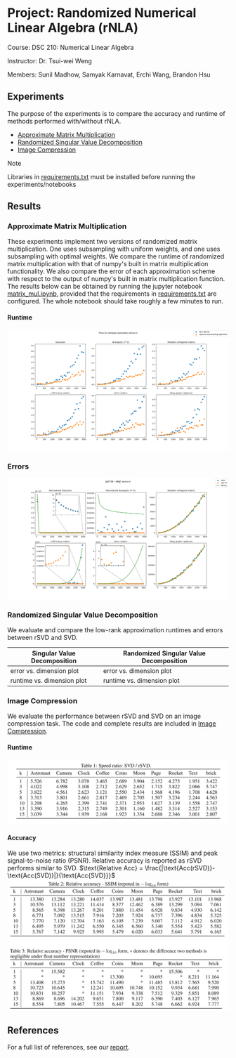# Project: Randomized Numerical Linear Algebra (rNLA)

Course: DSC 210: Numerical Linear Algebra

Instructor: Dr. Tsui-wei Weng

Members: Sunil Madhow, Samyak Karnavat, Erchi Wang, Brandon Hsu

## Experiments

The purpose of the experiments is to compare the accuracy and runtime of methods performed with/without rNLA.

- [Approximate Matrix Multiplication](matrix_mul.ipynb)
- [Randomized Singular Value Decomposition](rsvd.ipynb)
- [Image Compression](ImageCompress.ipynb)

> [!NOTE]
> Libraries in [requirements.txt](requirements.txt) must be installed before running the experiments/notebooks


## Results

### Approximate Matrix Multiplication

These experiments implement two versions of randomized matrix multiplication. One uses subsampling with uniform weights, and one uses subsampling with optimal weights. We compare the runtime of randomized matrix multiplication with that of numpy's built in matrix multiplication functionality. We also compare the error of each approximation scheme with respect to the output of numpy's built in matrix multiplication function. The results below can be obtained by running the jupyter notebook [matrix_mul.ipynb](matrix_mul.ipynb), provided that the requirements in [requirements.txt](requirements.txt) are configured. The whole notebook should take roughly a few minutes to run.

#### Runtime

![Mat mul runtimes](https://github.com/bhdsc/rNLA/blob/main/visualizations/exp1_times.png)

### Errors

![Mat mul errors](https://github.com/bhdsc/rNLA/blob/main/visualizations/exp1_errors.png)


### Randomized Singular Value Decomposition

We evaluate and compare the low-rank approximation runtimes and errors between rSVD and SVD.

| Singular Value Decomposition | Randomized Singular Value Decomposition |
|------------------------------|-----------------------------------------|
| error vs. dimension plot     | error vs. dimension plot                |
| runtime vs. dimension plot   | runtime vs. dimension plot              |

### Image Compression

We evaluate the performance between rSVD and SVD on an image compression task. The code and complete results are included in [Image Compression](ImageCompress.ipynb).

#### Runtime
![Img_compress runtimes](https://github.com/bhdsc/rNLA/blob/main/visualizations/exp3_time.png)

#### Accuracy

We use two metrics: structural similarity index measure (SSIM) and peak signal-to-noise ratio (PSNR). Relative accuracy is reported as rSVD performs similar to SVD. 
$`\text{Relative Acc} = \frac{|\text{Acc(rSVD)}-\text{Acc(SVD)}|}{\text{Acc{SVD}}}`$
![Img_compress accuracies](https://github.com/bhdsc/rNLA/blob/main/visualizations/exp3_acc.png)

## References

For a full list of references, see our [report](README.md).
